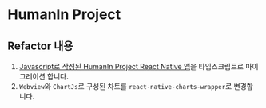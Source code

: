 # HumanIn Project

## Refactor 내용

1. [Javascript로 작성된 HumanIn Project React Native 앱](https://github.com/i-soft-lab/humamin-react-native.git)을
   타입스크립트로 마이그레이션 합니다.
2. `Webview`와 `ChartJs`로 구성된 차트를 `react-native-charts-wrapper`로 변경합니다.
